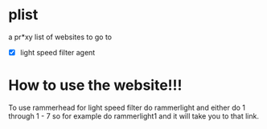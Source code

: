 # plist
a pr*xy list of websites to go to 
- [x] light speed filter agent

# How to use the website!!! 
To use rammerhead for light speed filter do rammerlight and either do 1 through 1 - 7 so for example do rammerlight1 and it will take you to that link.